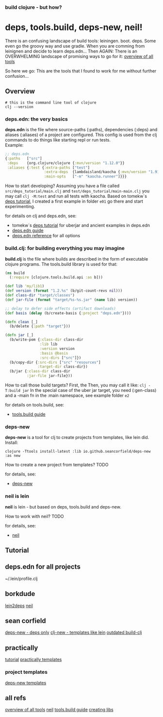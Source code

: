 ### build clojure - but how? 
# deps, tools.build, deps-new, neil!
There is an confusing landscape of build tools: leiningen. boot. deps. Some even go the groovy way and use gradle. When you are comming from leinignen and decide to learn deps.edn... Then AGAIN: There is an OVERWHELMING landscape of promising ways to go for it: [overview of all tools](https://github.com/clojure/tools.deps.alpha/wiki/Tools)

So here we go:  This are the tools that I found to work for me without further confusion...

## Overview
``` shell
# this is the command line tool of clojure 
clj --version
```

### deps.edn: the very basics
**deps.edn** is the file where source-paths (:paths), dependencies (:deps) and aliases (:aliases) of a project are configured. This config is used from the clj commands to do things like starting repl or run tests.   
Example:

``` clojure
;; deps.edn
{:paths   ["src"]
 :deps    {org.clojure/clojure {:mvn/version "1.12.0"}}
 :aliases {:test {:extra-paths ["test"]
                  :extra-deps  {lambdaisland/kaocha {:mvn/version "1.91.1392"}}
                  :main-opts   ["-m" "kaocha.runner"]}}}
```
How to start developing?
Assuming you have a file called ```src/deps_tutorial/main.clj```  and ```test/deps_tutorial/main-main.clj``` you may call
```clj -M:test```
and run all tests with kaocha.
Based on tomekw`s [deps tutorial](https://github.com/tomekw/cdeps), I created a first example in folder 
```e01``` go there and start experimenting.


for details on clj and deps.edn, see:
- tomekw`s [deps tutorial](https://github.com/tomekw/cdeps) for uberjar and ancient examples in deps.edn
- [deps.edn guide](https://clojure.org/guides/deps_and_cli)
- [deps.edn reference](https://clojure.org/reference/deps_edn) for all options

### build.clj: for building everything you may imagine 
**build.clj** is the file where builds are described in the form of executable clojure programs. The tools.build library is used for that:
``` clojure
(ns build
  (:require [clojure.tools.build.api :as b]))

(def lib 'my/lib1)
(def version (format "1.2.%s" (b/git-count-revs nil)))
(def class-dir "target/classes")
(def jar-file (format "target/%s-%s.jar" (name lib) version))

;; delay to defer side effects (artifact downloads)
(def basis (delay (b/create-basis {:project "deps.edn"})))

(defn clean [_]
  (b/delete {:path "target"}))

(defn jar [_]
  (b/write-pom {:class-dir class-dir
                :lib lib
                :version version
                :basis @basis
                :src-dirs ["src"]})
  (b/copy-dir {:src-dirs ["src" "resources"]
               :target-dir class-dir})
  (b/jar {:class-dir class-dir
          :jar-file jar-file}))
```
How to call those build targets?
First, the 
Then, you may call it like:
```clj -T:build jar```
In the special case of the uber jar target, you need (:gen-class) and a -main fn in the :main namespace, see example folder
```e2```

for details on tools.build, see:
- [tools.build guide](https://clojure.org/guides/tools_build)


### deps-new
**deps-new** is a tool for clj to create projects from templates, like lein did. Install:
```
clojure -Ttools install-latest :lib io.github.seancorfield/deps-new :as new
```
How to create a new project from templates?
TODO

for details, see: 
- [deps-new](https://github.com/seancorfield/deps-new)

### neil is lein
**neil** is lein - but based on deps, tools.build and deps-new.

How to work with neil?
TODO

for details, see: 
- [neil](https://github.com/babashka/neil)


## Tutorial

## deps.edn for all projects
~/.lein/profile.clj

## borkdude
[lein2deps](https://github.com/borkdude/lein2deps)
[neil](https://github.com/babashka/neil)

## sean corfield
[deps-new - deps only](https://github.com/seancorfield/deps-new)
[clj-new - templates like lein](https://github.com/seancorfield/clj-new)
[outdated build-clj](https://github.com/seancorfield/build-clj)

## practically
[tutorial](https://practical.li/clojure/clojure-cli/projects/)
[practically templates](https://practical.li/blog-staging/posts/create-deps-new-template-for-clojure-cli-projects/)

### project templates
[deps-new templates](https://github.com/seancorfield/deps-new?tab=readme-ov-file#templates)

## all refs
[overview of all tools](https://github.com/clojure/tools.deps.alpha/wiki/Tools)
[]()
[]()
[]()
[]()
[]()
[]()
[]()
[]()
[]()
[neil](https://github.com/babashka/neil)
[tools.build guide](https://clojure.org/guides/tools_build)
[creating libs](https://clojure-doc.org/articles/ecosystem/libraries_authoring/)
